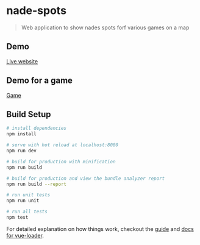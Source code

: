 # nade-spots

> Web application to show nades spots forf various games on a map

## Demo
[Live website](https://www.nadespots.com)

## Demo for a game
[Game](https://www.nadespots.com/black-squad/)

## Build Setup

``` bash
# install dependencies
npm install

# serve with hot reload at localhost:8080
npm run dev

# build for production with minification
npm run build

# build for production and view the bundle analyzer report
npm run build --report

# run unit tests
npm run unit

# run all tests
npm test
```

For detailed explanation on how things work, checkout the [guide](http://vuejs-templates.github.io/webpack/) and [docs for vue-loader](http://vuejs.github.io/vue-loader).
